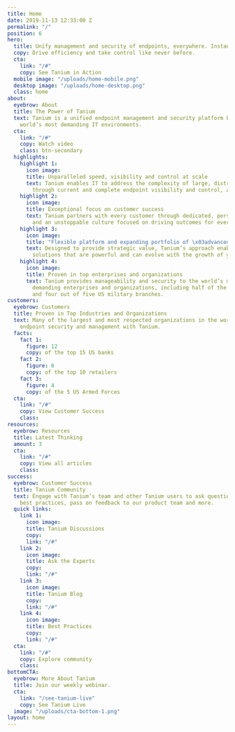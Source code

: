 ```yaml
---
title: Home
date: 2019-11-13 12:33:00 Z
permalink: "/"
position: 6
hero:
  title: Unify management and security of endpoints, everywhere. Instantly.
  copy: Drive efficiency and take control like never before.
  cta:
    link: "/#"
    copy: See Tanium in Action
  mobile image: "/uploads/home-mobile.png"
  desktop image: "/uploads/home-desktop.png"
  class: home
about:
  eyebrow: About
  title: The Power of Tanium
  text: Tanium is a unified endpoint management and security platform built for the
    world’s most demanding IT environments.
  cta:
    link: "/#"
    copy: Watch video
    class: btn-secondary
  highlights:
    highlight 1:
      icon image: 
      title: Unparalleled speed, visibility and control at scale
      text: Tanium enables IT to address the complexity of large, distributed networks
        through current and complete endpoint visibility and control, at scale.
    highlight 2:
      icon image: 
      title: Exceptional focus on customer success
      text: Tanium partners with every customer through dedicated, personalized service
        and an unstoppable culture focused on driving outcomes for every client.
    highlight 3:
      icon image: 
      title: "Flexible platform and expanding portfolio of \x03advanced solutions"
      text: Designed to provide strategic value, Tanium’s approach enables product
        solutions that are powerful and can evolve with the growth of your business.
    highlight 4:
      icon image: 
      title: Proven in top enterprises and organizations
      text: Tanium provides manageability and security to the world’s most technically
        demanding enterprises and organizations, including half of the Fortune 100
        and four out of five US military branches.
customers:
  eyebrow: Customers
  title: Proven in Top Industries and Organizations
  text: Many of the largest and most respected organizations in the world re-platformed
    endpoint security and management with Tanium.
  facts:
    fact 1:
      figure: 12
      copy: of the top 15 US banks
    fact 2:
      figure: 6
      copy: of the top 10 retailers
    fact 3:
      figure: 4
      copy: of the 5 US Armed Forces
  cta:
    link: "/#"
    copy: View Customer Success
    class: 
resources:
  eyebrow: Resources
  title: Latest Thinking
  amount: 3
  cta:
    link: "/#"
    copy: View all articles
    class: 
success:
  eyebrow: Customer Success
  title: Tanium Community
  text: Engage with Tanium’s team and other Tanium users to ask questions, learn about
    best practices, pass on feedback to our product team and more.
  quick links:
    link 1:
      icon image: 
      title: Tanium Discussions
      copy: 
      link: "/#"
    link 2:
      icon image: 
      title: Ask the Experts
      copy: 
      link: "/#"
    link 3:
      icon image: 
      title: Tanium Blog
      copy: 
      link: "/#"
    link 4:
      icon image: 
      title: Best Practices
      copy: 
      link: "/#"
  cta:
    link: "/#"
    copy: Explore community
    class: 
bottomCTA:
  eyebrow: More About Tanium
  title: Join our weekly webinar.
  cta:
    link: "/see-tanium-live"
    copy: See Tanium Live
  image: "/uploads/cta-bottom-1.png"
layout: home
---
```


